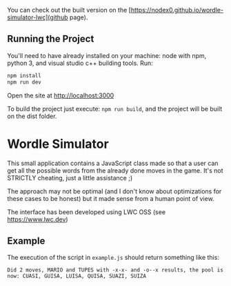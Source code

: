 You can check out the built version on the [https://nodex0.github.io/wordle-simulator-lwc](github page).

## Running the Project

You'll need to have already installed on your machine: node with npm, python 3, and visual studio c++ building tools. Run:

```bash
npm install
npm run dev
```

Open the site at [http://localhost:3000](http://localhost:3000)

To build the project just execute: `npm run build`, and the project will be built on the dist folder.


# Wordle Simulator

This small application contains a JavaScript class made so that a user can get all the possible words from the already done moves in the game. It's not STRICTLY cheating, just a little assistance ;)

The approach may not be optimal (and I don't know about optimizations for these cases to be honest) but it made sense from a human point of view.

The interface has been developed using LWC OSS (see https://www.lwc.dev)

## Example

The execution of the script in `example.js` should return something like this:

    Did 2 moves, MARIO and TUPES with -x-x- and -o--x results, the pool is now: CUASI, GUISA, LUISA, QUISA, SUAZI, SUIZA
